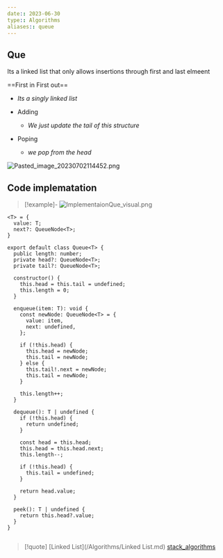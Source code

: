 ```yaml
---
date:: 2023-06-30
type:: Algorithms
aliases:: queue
---
```

## Que
Its a linked list that only allows insertions through first and last elmeent 

==First in First out==
- *Its  a singly linked list*

- Adding 
	-  *We just update the   tail of this structure*
- Poping 
	- *we pop from the head*

![Pasted_image_20230702114452.png](/static/Pasted_image_20230702114452.png)
## Code implematation 


>[!example]-
>![ImplementaionQue_visual.png](/static/ImplementaionQue_visual.png) 

```
<T> = {
  value: T;
  next?: QueueNode<T>;
}

export default class Queue<T> {
  public length: number;
  private head?: QueueNode<T>;
  private tail?: QueueNode<T>;

  constructor() {
    this.head = this.tail = undefined;
    this.length = 0;
  }

  enqueue(item: T): void {
    const newNode: QueueNode<T> = {
      value: item,
      next: undefined,
    };

    if (!this.head) {
      this.head = newNode;
      this.tail = newNode;
    } else {
      this.tail!.next = newNode;
      this.tail = newNode;
    }

    this.length++;
  }

  dequeue(): T | undefined {
    if (!this.head) {
      return undefined;
    }

    const head = this.head;
    this.head = this.head.next;
    this.length--;

    if (!this.head) {
      this.tail = undefined;
    }

    return head.value;
  }

  peek(): T | undefined {
    return this.head?.value;
  }
}


```
 
>[!quote] [Linked List](/Algorithms/Linked List.md) [stack_algorithms](/Algorithms/stack_algorithms.md)